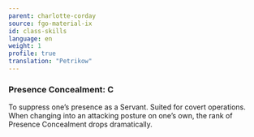 ```yaml
---
parent: charlotte-corday
source: fgo-material-ix
id: class-skills
language: en
weight: 1
profile: true
translation: "Petrikow"
---
```


### Presence Concealment: C

To suppress one’s presence as a Servant. Suited for covert operations. When changing into an attacking posture on one’s own, the rank of Presence Concealment drops dramatically.
